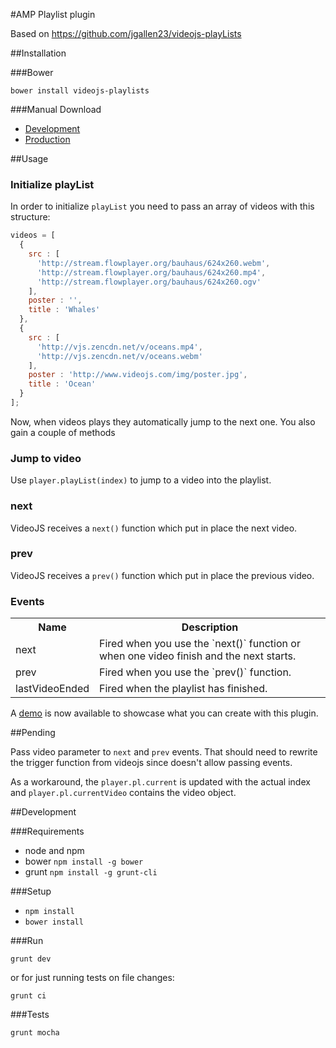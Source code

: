 #AMP Playlist plugin

Based on https://github.com/jgallen23/videojs-playLists

##Installation

###Bower

`bower install videojs-playlists`

###Manual Download

- [Development]()
- [Production]()

##Usage

### Initialize playList

In order to initialize `playList` you need to pass an array of videos with this structure:

```js
videos = [
  {
    src : [
      'http://stream.flowplayer.org/bauhaus/624x260.webm',
      'http://stream.flowplayer.org/bauhaus/624x260.mp4',
      'http://stream.flowplayer.org/bauhaus/624x260.ogv'
    ],
    poster : '',
    title : 'Whales'
  },
  {
    src : [
      'http://vjs.zencdn.net/v/oceans.mp4',
      'http://vjs.zencdn.net/v/oceans.webm'
    ],
    poster : 'http://www.videojs.com/img/poster.jpg',
    title : 'Ocean'
  }
];
```

Now, when videos plays they automatically jump to the next one. You also gain a couple of methods

### Jump to video

Use `player.playList(index)` to jump to a video into the playlist.

### next

VideoJS receives a `next()` function which put in place the next video.

### prev

VideoJS receives a `prev()` function which put in place the previous video.

### Events

<table border="0" cellspacing="5" cellpadding="5">
  <tr><th>Name</th><th>Description</th></tr>
  <tr><td>next</td><td>Fired when you use the `next()` function or when one video finish and the next starts.</td></tr>
  <tr><td>prev</td><td>Fired when you use the `prev()` function.</td></tr>
  <tr><td>lastVideoEnded</td><td>Fired when the playlist has finished.</td></tr>
</table>

A [demo](http://belelros.github.io/videojs-playLists/) is now available to showcase what you can create with this plugin.

##Pending

Pass video parameter to `next` and `prev` events. That should need to rewrite the trigger function from videojs since
doesn't allow passing events.

As a workaround, the `player.pl.current` is updated with the actual index and `player.pl.currentVideo` contains the
video object.

##Development

###Requirements

- node and npm
- bower `npm install -g bower`
- grunt `npm install -g grunt-cli`

###Setup

- `npm install`
- `bower install`

###Run

`grunt dev`

or for just running tests on file changes:

`grunt ci`

###Tests

`grunt mocha`
